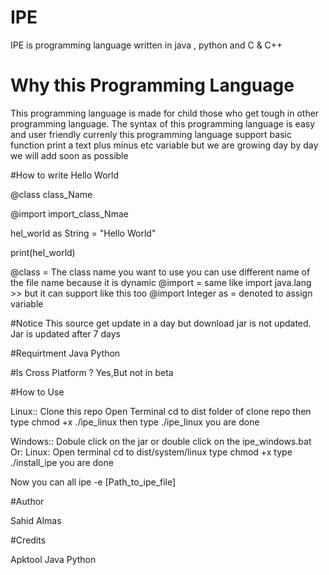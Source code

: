 # IPE
IPE is programming language written in java , python and C & C++

# Why this Programming Language

This programming language is made for child those who get tough in other programming language. The syntax of this programming language is easy and user friendly currenly this programming language support basic function print a text plus minus etc variable but we are growing day by day we will add soon as possible

#How to write Hello World

@class class_Name

@import import_class_Nmae

hel_world as String = "Hello World"

print(hel_world)

@class =  The class name you want to use you can use different name of the file name because it is dynamic
@import = same like import java.lang >> but it can support like this too @import Integer
as = denoted to assign variable 

#Notice
This source get update in a day but download jar is not updated. Jar is updated after 7 days

#Requirtment
Java
Python

#Is Cross Platform ?
Yes,But not in beta 

#How to Use

Linux:: Clone this repo 
Open Terminal 
cd to dist folder of clone repo
then type chmod +x ./ipe_linux
then type ./ipe_linux you are done

Windows:: Dobule click on the jar or double click on the ipe_windows.bat 
Or:
Linux:
Open terminal cd to dist/system/linux
type chmod +x
type ./install_ipe
you are done

Now you can all ipe -e [Path_to_ipe_file]



#Author 

Sahid <AndroidFire> Almas

#Credits

Apktool
Java
Python
